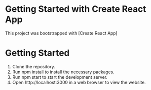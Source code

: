 # Getting Started with Create React App

This project was bootstrapped with [Create React App]

# Getting Started
1. Clone the repository.
2. Run npm install to install the necessary packages.
3. Run npm start to start the development server.
5. Open http://localhost:3000 in a web browser to view the website.